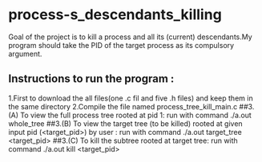 # process-s_descendants_killing
Goal of the project is to kill a process and all its (current) descendants.My program should take the PID of the target process as its compulsory argument.
## Instructions to run the program :
   1.First to download the all files(one .c fil and five .h files) and keep them in the same directory
   2.Compile the file named process_tree_kill_main.c
##3.(A) To view the full process tree rooted at pid 1:
  run with command ./a.out whole_tree
##3.(B) To view the target tree (to be killed) rooted at given input pid (<target_pid>) by user :
  run with command ./a.out target_tree <target_pid>
##3.(C) To kill the subtree rooted at target tree:
  run with command ./a.out kill <target_pid>
